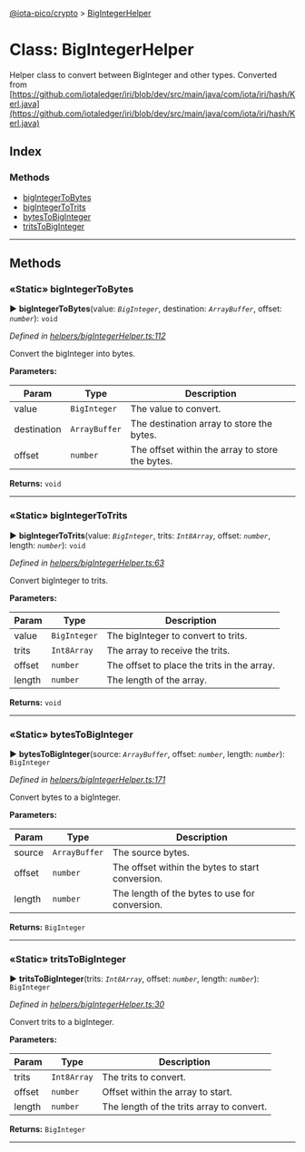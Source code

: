 [@iota-pico/crypto](../README.md) > [BigIntegerHelper](../classes/bigintegerhelper.md)



# Class: BigIntegerHelper


Helper class to convert between BigInteger and other types. Converted from [https://github.com/iotaledger/iri/blob/dev/src/main/java/com/iota/iri/hash/Kerl.java](https://github.com/iotaledger/iri/blob/dev/src/main/java/com/iota/iri/hash/Kerl.java)

## Index

### Methods

* [bigIntegerToBytes](bigintegerhelper.md#bigintegertobytes)
* [bigIntegerToTrits](bigintegerhelper.md#bigintegertotrits)
* [bytesToBigInteger](bigintegerhelper.md#bytestobiginteger)
* [tritsToBigInteger](bigintegerhelper.md#tritstobiginteger)



---
## Methods
<a id="bigintegertobytes"></a>

### «Static» bigIntegerToBytes

► **bigIntegerToBytes**(value: *`BigInteger`*, destination: *`ArrayBuffer`*, offset: *`number`*): `void`



*Defined in [helpers/bigIntegerHelper.ts:112](https://github.com/iotaeco/iota-pico-crypto/blob/9d14e7c/src/helpers/bigIntegerHelper.ts#L112)*



Convert the bigInteger into bytes.


**Parameters:**

| Param | Type | Description |
| ------ | ------ | ------ |
| value | `BigInteger`   |  The value to convert. |
| destination | `ArrayBuffer`   |  The destination array to store the bytes. |
| offset | `number`   |  The offset within the array to store the bytes. |





**Returns:** `void`





___

<a id="bigintegertotrits"></a>

### «Static» bigIntegerToTrits

► **bigIntegerToTrits**(value: *`BigInteger`*, trits: *`Int8Array`*, offset: *`number`*, length: *`number`*): `void`



*Defined in [helpers/bigIntegerHelper.ts:63](https://github.com/iotaeco/iota-pico-crypto/blob/9d14e7c/src/helpers/bigIntegerHelper.ts#L63)*



Convert bigInteger to trits.


**Parameters:**

| Param | Type | Description |
| ------ | ------ | ------ |
| value | `BigInteger`   |  The bigInteger to convert to trits. |
| trits | `Int8Array`   |  The array to receive the trits. |
| offset | `number`   |  The offset to place the trits in the array. |
| length | `number`   |  The length of the array. |





**Returns:** `void`





___

<a id="bytestobiginteger"></a>

### «Static» bytesToBigInteger

► **bytesToBigInteger**(source: *`ArrayBuffer`*, offset: *`number`*, length: *`number`*): `BigInteger`



*Defined in [helpers/bigIntegerHelper.ts:171](https://github.com/iotaeco/iota-pico-crypto/blob/9d14e7c/src/helpers/bigIntegerHelper.ts#L171)*



Convert bytes to a bigInteger.


**Parameters:**

| Param | Type | Description |
| ------ | ------ | ------ |
| source | `ArrayBuffer`   |  The source bytes. |
| offset | `number`   |  The offset within the bytes to start conversion. |
| length | `number`   |  The length of the bytes to use for conversion. |





**Returns:** `BigInteger`





___

<a id="tritstobiginteger"></a>

### «Static» tritsToBigInteger

► **tritsToBigInteger**(trits: *`Int8Array`*, offset: *`number`*, length: *`number`*): `BigInteger`



*Defined in [helpers/bigIntegerHelper.ts:30](https://github.com/iotaeco/iota-pico-crypto/blob/9d14e7c/src/helpers/bigIntegerHelper.ts#L30)*



Convert trits to a bigInteger.


**Parameters:**

| Param | Type | Description |
| ------ | ------ | ------ |
| trits | `Int8Array`   |  The trits to convert. |
| offset | `number`   |  Offset within the array to start. |
| length | `number`   |  The length of the trits array to convert. |





**Returns:** `BigInteger`





___


